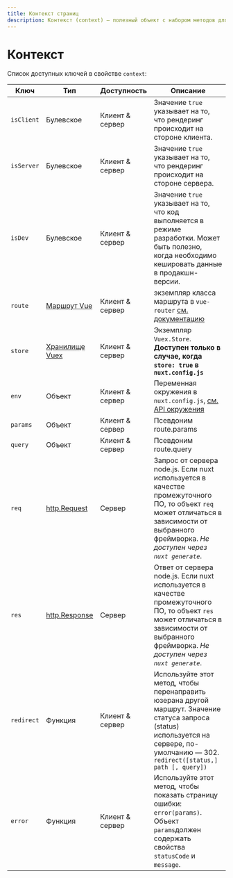 ```yaml
---
title: Контекст страниц
description: Контекст (context) — полезный объект с набором методов для абстракции клиент-серверного взаимодействия.
---
```


# Контекст

Список доступных ключей в свойстве `context`:

| Ключ | Тип | Доступность | Описание |
|-----|------|--------------|-------------|
| `isClient` | Булевское | Клиент & сервер | Значение `true` указывает на то, что рендеринг происходит на стороне клиента. |
| `isServer` | Булевское | Клиент & сервер | Значение `true` указывает на то, что рендеринг происходит на стороне сервера. |
| `isDev` | Булевское | Клиент & сервер | Значение `true` указывает на то, что код выполняется в режиме разработки. Может быть полезно, когда необходимо кешировать данные в продакшн-версии. |
| `route` | [Маршрут Vue](https://router.vuejs.org/en/api/route-object.html) | Клиент & сервер | экземпляр класса маршрута в `vue-router` [см. документацию](https://router.vuejs.org/en/api/route-object.html) |
| `store` | [Хранилище Vuex](http://vuex.vuejs.org/en/api.html#vuexstore-instance-properties) | Клиент & сервер | Экземпляр `Vuex.Store`. **Доступен только в случае, когда `store: true` в `nuxt.config.js`** |
| `env` | Объект | Клиент & сервер | Переменная окружения в `nuxt.config.js`, [см. API окружения](/api/configuration-env)  |
| `params` | Объект | Клиент & сервер | Псевдоним route.params |
| `query` | Объект | Клиент & сервер | Псевдоним route.query |
| `req` | [http.Request](https://nodejs.org/api/http.html#http_class_http_incomingmessage) | Сервер | Запрос от сервера node.js. Если nuxt используется в качестве промежуточного ПО, то объект `req` может отличаться в зависимости от выбранного фреймворка. *Не доступен через `nuxt generate`*. |
| `res` | [http.Response](https://nodejs.org/api/http.html#http_class_http_serverresponse) | Сервер | Ответ от сервера node.js. Если nuxt используется в качестве промежуточного ПО, то объект `res` может отличаться в зависимости от выбранного фреймворка. *Не доступен через `nuxt generate`*. |
| `redirect` | Функция | Клиент & сервер | Используйте этот метод, чтобы перенаправить юзерана другой маршрут. Значение статуса запроса (status) используется на сервере, по-умолчанию — 302. `redirect([status,] path [, query])` |
| `error` | Функция | Клиент & сервер | Используйте этот метод, чтобы показать страницу ошибки: `error(params)`. Объект `params`должен содержать свойства `statusCode` и `message`. |
